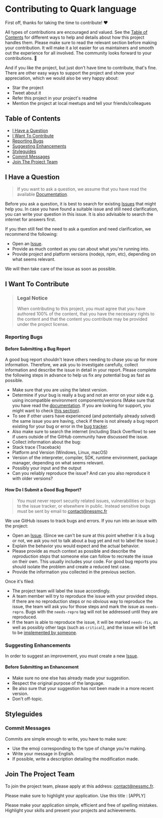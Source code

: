 # Contributing to Quark language

First off, thanks for taking the time to contribute! ❤️

All types of contributions are encouraged and valued. See the
[Table of Contents](#table-of-contents) for different ways to help and details
about how this project handles them. Please make sure to read the relevant
section before making your contribution. It will make it a lot easier for us
maintainers and smooth out the experience for all involved. The community looks
forward to your contributions. 🎉

And if you like the project, but just don't have time to contribute, that's
fine. There are other easy ways to support the project and show your
appreciation, which we would also be very happy about:

-   Star the project
-   Tweet about it
-   Refer this project in your project's readme
-   Mention the project at local meetups and tell your friends/colleagues

## Table of Contents

-   [I Have a Question](#i-have-a-question)
-   [I Want To Contribute](#i-want-to-contribute)
-   [Reporting Bugs](#reporting-bugs)
-   [Suggesting Enhancements](#suggesting-enhancements)
-   [Styleguides](#styleguides)
-   [Commit Messages](#commit-messages)
-   [Join The Project Team](#join-the-project-team)

## I Have a Question

> If you want to ask a question, we assume that you have read the available
> [Documentation](https://github.com/NessMC/quark-lang/README.md).

Before you ask a question, it is best to search for existing
[Issues](https://github.com/NessMC/quark-lang/issues) that might help you. In
case you have found a suitable issue and still need clarification, you can write
your question in this issue. It is also advisable to search the internet for
answers first.

If you then still feel the need to ask a question and need clarification, we
recommend the following:

-   Open an [Issue](https://github.com/NessMC/quark-lang/issues/new).
-   Provide as much context as you can about what you're running into.
-   Provide project and platform versions (nodejs, npm, etc), depending on what
    seems relevant.

We will then take care of the issue as soon as possible.

## I Want To Contribute

> ### Legal Notice
>
> When contributing to this project, you must agree that you have authored 100%
> of the content, that you have the necessary rights to the content and that the
> content you contribute may be provided under the project license.

### Reporting Bugs

#### Before Submitting a Bug Report

A good bug report shouldn't leave others needing to chase you up for more
information. Therefore, we ask you to investigate carefully, collect information
and describe the issue in detail in your report. Please complete the following
steps in advance to help us fix any potential bug as fast as possible.

-   Make sure that you are using the latest version.
-   Determine if your bug is really a bug and not an error on your side e.g.
    using incompatible environment components/versions (Make sure that you have
    read the [documentation](https://github.com/NessMC/quark-lang/README.md). If
    you are looking for support, you might want to check
    [this section](#i-have-a-question)).
-   To see if other users have experienced (and potentially already solved) the
    same issue you are having, check if there is not already a bug report
    existing for your bug or error in the
    [bug tracker](https://github.com/NessMC/quark-lang/issues?q=label%3Abug).
-   Also make sure to search the internet (including Stack Overflow) to see if
    users outside of the GitHub community have discussed the issue.
-   Collect information about the bug:
-   Stack trace (Traceback)
-   Platform and Version (Windows, Linux, macOS)
-   Version of the interpreter, compiler, SDK, runtime environment, package
    manager, depending on what seems relevant.
-   Possibly your input and the output
-   Can you reliably reproduce the issue? And can you also reproduce it with
    older versions?

#### How Do I Submit a Good Bug Report?

> You must never report security related issues, vulnerabilities or bugs to the
> issue tracker, or elsewhere in public. Instead sensitive bugs must be sent by
> email to contact@nessmc.fr

We use GitHub issues to track bugs and errors. If you run into an issue with the
project:

-   Open an [Issue](https://github.com/NessMC/quark-lang/issues/new). (Since we
    can't be sure at this point whether it is a bug or not, we ask you not to
    talk about a bug yet and not to label the issue.)
-   Explain the behavior you would expect and the actual behavior.
-   Please provide as much context as possible and describe the _reproduction
    steps_ that someone else can follow to recreate the issue on their own. This
    usually includes your code. For good bug reports you should isolate the
    problem and create a reduced test case.
-   Provide the information you collected in the previous section.

Once it's filed:

-   The project team will label the issue accordingly.
-   A team member will try to reproduce the issue with your provided steps. If
    there are no reproduction steps or no obvious way to reproduce the issue,
    the team will ask you for those steps and mark the issue as `needs-repro`.
    Bugs with the `needs-repro` tag will not be addressed until they are
    reproduced.
-   If the team is able to reproduce the issue, it will be marked `needs-fix`,
    as well as possibly other tags (such as `critical`), and the issue will be
    left to be [implemented by someone](#your-first-code-contribution).

### Suggesting Enhancements

In order to suggest an improvement, you must create a new
[Issue](https://github.com/NessMC/quark-lang/issues/new).

#### Before Submitting an Enhancement

-   Make sure no one else has already made your suggestion.
-   Respect the original purpose of the language.
-   Be also sure that your suggestion has not been made in a more recent
    version.
-   Don't off-topic.

## Styleguides

### Commit Messages

Commits are simple enough to write, you have to make sure:

-   Use the emoji corresponding to the type of change you're making.
-   Write your message in English.
-   If possible, write a description detailing the modification made.

## Join The Project Team

To join the project team, please apply at this address: contact@nessmc.fr.

Please make sure to highlight your application. Use this title : [APPLY]
<github username>

Please make your application simple, efficient and free of spelling mistakes.
Highlight your skills and present your projects and achievements.
